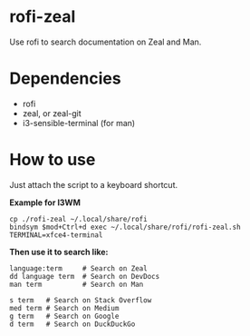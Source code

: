 # rofi-zeal
Use rofi to search documentation on Zeal and Man.

Dependencies
==========

  * rofi
  * zeal, or zeal-git
  * i3-sensible-terminal (for man)

How to use
==========
Just attach the script to a keyboard shortcut.

**Example for I3WM**

    cp ./rofi-zeal ~/.local/share/rofi
    bindsym $mod+Ctrl+d exec ~/.local/share/rofi/rofi-zeal.sh TERMINAL=xfce4-terminal

**Then use it to search like:**

    language:term     # Search on Zeal
    dd language term  # Search on DevDocs
    man term          # Search on Man
    
    s term   # Search on Stack Overflow
    med term # Search on Medium
    g term   # Search on Google
    d term   # Search on DuckDuckGo
    
